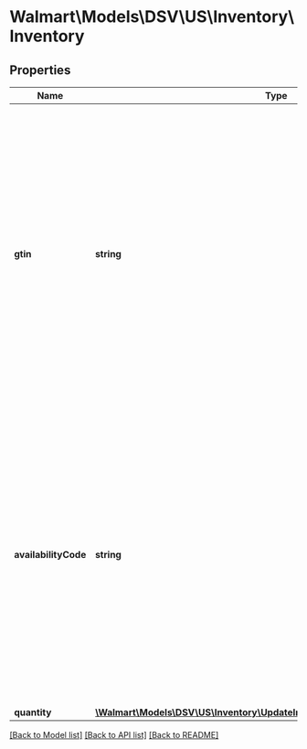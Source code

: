 # Walmart\Models\DSV\US\Inventory\Inventory

## Properties

Name | Type | Description | Notes
------------ | ------------- | ------------- | -------------
**gtin** | **string** | Specifies the global trade item number (GTIN) item identifier.   The global trade item number is a 14-digit number, including the check digit, that is used worldwide and identifies the Each. If the user’s number is less than 14 digits, add zeros at the beginning. |
**availabilityCode** | **string** | Specifies how to manage the inventory update.   AC: The code used for standard inventory updates. Assign this code to an item with normal inventory.   AA: An item with infinite inventory. If users set AA as the availability code, they do not need to provide inventory for the item. |
**quantity** | [**\Walmart\Models\DSV\US\Inventory\UpdateInventoryForAnItemRequestQuantity**](UpdateInventoryForAnItemRequestQuantity.md) |  |


[[Back to Model list]](./) [[Back to API list]](../../../../../README.md#supported-apis) [[Back to README]](../../../../../README.md)
